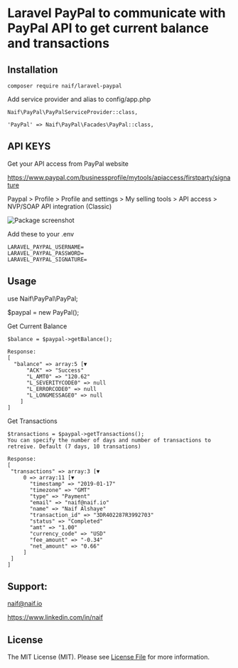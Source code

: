# Laravel PayPal to communicate with PayPal API to get current balance and transactions

## Installation
```
composer require naif/laravel-paypal
```

Add service provider and alias to config/app.php
```
Naif\PayPal\PayPalServiceProvider::class,

'PayPal' => Naif\PayPal\Facades\PayPal::class,
```
## API KEYS
Get your API access from PayPal website

https://www.paypal.com/businessprofile/mytools/apiaccess/firstparty/signature

Paypal > Profile > Profile and settings > My selling tools > API access > NVP/SOAP API integration (Classic)


![Package screenshot](https://github.com/naifalshaye/nova-paypal/blob/master/screenshots/auth.png)


Add these to your .env
```
LARAVEL_PAYPAL_USERNAME=
LARAVEL_PAYPAL_PASSWORD=
LARAVEL_PAYPAL_SIGNATURE=

```
## Usage

use Naif\PayPal\PayPal;

$paypal = new PayPal();


Get Current Balance
```
$balance = $paypal->getBalance();

Response:
[
  "balance" => array:5 [▼
      "ACK" => "Success"
      "L_AMT0" => "120.62"
      "L_SEVERITYCODE0" => null
      "L_ERRORCODE0" => null
      "L_LONGMESSAGE0" => null
    ]
]
```

Get Transactions
```
$transactions = $paypal->getTransactions();
You can specify the number of days and number of transactions to retreive. Default (7 days, 10 transations)

Response:
[
 "transactions" => array:3 [▼
     0 => array:11 [▼
       "timestamp" => "2019-01-17"
       "timezone" => "GMT"
       "type" => "Payment"
       "email" => "naif@naif.io"
       "name" => "Naif Alshaye"
       "transaction_id" => "3DR402287R3992703"
       "status" => "Completed"
       "amt" => "1.00"
       "currency_code" => "USD"
       "fee_amount" => "-0.34"
       "net_amount" => "0.66"
     ]
 ]
]
```

## Support:
naif@naif.io

https://www.linkedin.com/in/naif

## License

The MIT License (MIT). Please see [License File](LICENSE.md) for more information.
